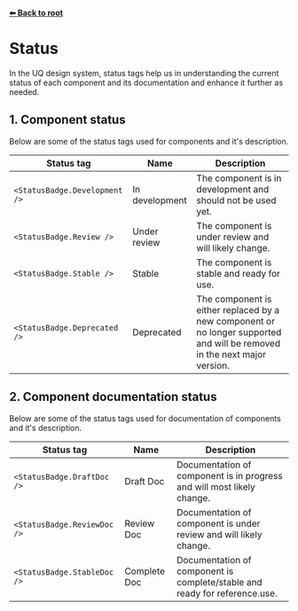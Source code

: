 **[⬅ Back to root](/../#readme)**

# Status

In the UQ design system, status tags help us in understanding the current status of each component and its documentation and enhance it further as needed.

## 1. Component status

Below are some of the status tags used for components and it's description.

Status tag | Name | Description
--- | ---- | -----------
`<StatusBadge.Development />` | In development | The component is in development and should not be used yet.
`<StatusBadge.Review />` | Under review | The component is under review and will likely change. 
`<StatusBadge.Stable />` | Stable | The component is stable and ready for use.
`<StatusBadge.Deprecated />` | Deprecated | The component is either replaced by a new component or no longer supported and will be removed in the next major version.

## 2. Component documentation status

Below are some of the status tags used for documentation of components and it's description.

Status tag | Name | Description
--- | ---- | -----------
`<StatusBadge.DraftDoc />` | Draft Doc | Documentation of component is in progress and will most likely change.
`<StatusBadge.ReviewDoc />` | Review Doc | Documentation of component is under review and will likely change.
`<StatusBadge.StableDoc />` | Complete Doc | Documentation of component is complete/stable and ready for reference.use.